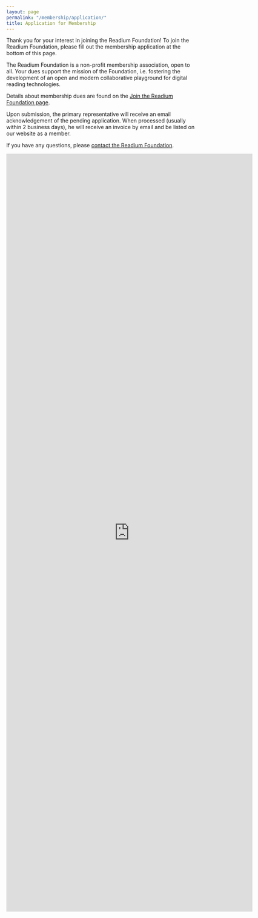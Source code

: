 ```yaml
---
layout: page
permalink: "/membership/application/"
title: Application for Membership
---
```


Thank you for your interest in joining the Readium Foundation! To join the Readium Foundation, please fill out the membership application at the bottom of this page. 

The Readium Foundation is a non-profit membership association, open to all. Your dues support the mission of the Foundation, i.e. fostering the development of an open and modern collaborative playground for digital reading technologies. 

Details about membership dues are found on the [Join the Readium Foundation page](https://readium.org/membership/join/).

Upon submission, the primary representative will receive an email acknowledgement of the pending application. When processed (usually within 2 business days), he will receive an invoice by email and be listed on our website as a member.

If you have any questions, please [contact the Readium Foundation](mailto:contact@readium.org?subject=Readium%20Enquiry).

<iframe src="https://docs.google.com/forms/d/e/1FAIpQLSeTjJk47O82NjpUfiY9wukVCSz39ThVkvdsrjZouLMrAjaGjg/viewform?embedded=true" width="650" height="2000" frameborder="0" marginheight="0" marginwidth="0">Loading...</iframe>
